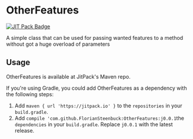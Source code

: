 # OtherFeatures
[![JIT Pack Badge](https://jitpack.io/v/FlorianSteenbuck/OtherFeatures.svg)](https://jitpack.io/#FlorianSteenbuck/OtherFeatures)

A simple class that can be used for passing wanted features to a method without got a huge overload of parameters

## Usage

OtherFeatures is available at JitPack's Maven repo.

If you're using Gradle, you could add OtherFeatures as a dependency with the following steps:

1. Add `maven { url 'https://jitpack.io' }` to the `repositories` in your `build.gradle`.
2. Add `compile 'com.github.FlorianSteenbuck:OtherFeatures:j0.0.1`the `dependencies` in your `build.gradle`. Replace `j0.0.1` with the latest release.
